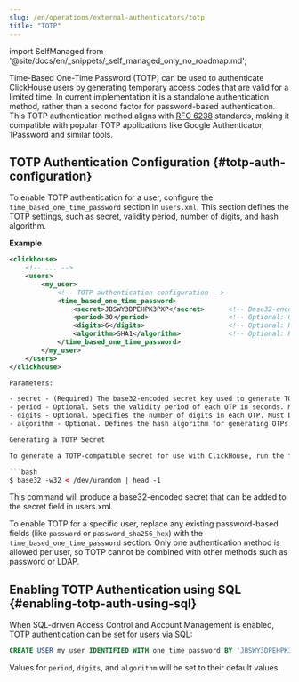 ```yaml
---
slug: /en/operations/external-authenticators/totp
title: "TOTP"
---
```

import SelfManaged from '@site/docs/en/_snippets/_self_managed_only_no_roadmap.md';

<SelfManaged />

Time-Based One-Time Password (TOTP) can be used to authenticate ClickHouse users by generating temporary access codes that are valid for a limited time.
In current implementation it is a standalone authentication method, rather than a second factor for password-based authentication.
This TOTP authentication method aligns with [RFC 6238](https://datatracker.ietf.org/doc/html/rfc6238) standards, making it compatible with popular TOTP applications like Google Authenticator, 1Password and similar tools.

## TOTP Authentication Configuration {#totp-auth-configuration}

To enable TOTP authentication for a user, configure the `time_based_one_time_password` section in `users.xml`. This section defines the TOTP settings, such as secret, validity period, number of digits, and hash algorithm.

**Example**
```xml
<clickhouse>
    <!-- ... -->
    <users>
        <my_user>
            <!-- TOTP authentication configuration -->
            <time_based_one_time_password>
                <secret>JBSWY3DPEHPK3PXP</secret>      <!-- Base32-encoded TOTP secret -->
                <period>30</period>                    <!-- Optional: OTP validity period in seconds -->
                <digits>6</digits>                     <!-- Optional: Number of digits in the OTP -->
                <algorithm>SHA1</algorithm>            <!-- Optional: Hash algorithm: SHA1, SHA256, SHA512 -->
            </time_based_one_time_password>
        </my_user>
    </users>
</clickhouse>

Parameters:

- secret - (Required) The base32-encoded secret key used to generate TOTP codes.
- period - Optional. Sets the validity period of each OTP in seconds. Must be a positive number not exceeding 120. Default is 30.
- digits - Optional. Specifies the number of digits in each OTP. Must be between 4 and 10. Default is 6.
- algorithm - Optional. Defines the hash algorithm for generating OTPs. Supported values are SHA1, SHA256, and SHA512. Default is SHA1.

Generating a TOTP Secret

To generate a TOTP-compatible secret for use with ClickHouse, run the following command in the terminal:

```bash
$ base32 -w32 < /dev/urandom | head -1
```

This command will produce a base32-encoded secret that can be added to the secret field in users.xml.

To enable TOTP for a specific user, replace any existing password-based fields (like `password` or `password_sha256_hex`) with the `time_based_one_time_password` section. Only one authentication method is allowed per user, so TOTP cannot be combined with other methods such as password or LDAP.

## Enabling TOTP Authentication using SQL {#enabling-totp-auth-using-sql}

When SQL-driven Access Control and Account Management is enabled, TOTP authentication can be set for users via SQL:

```SQL
CREATE USER my_user IDENTIFIED WITH one_time_password BY 'JBSWY3DPEHPK3PXP';
```

Values for `period`, `digits`, and `algorithm` will be set to their default values.
